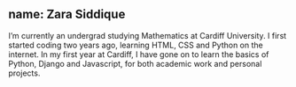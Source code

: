 name: Zara Siddique
---
I’m currently an undergrad studying Mathematics at Cardiff University. I first started coding two years ago, learning HTML, CSS and Python on the internet. In my first year at Cardiff, I have gone on to learn the basics of Python, Django and Javascript, for both academic work and personal projects.